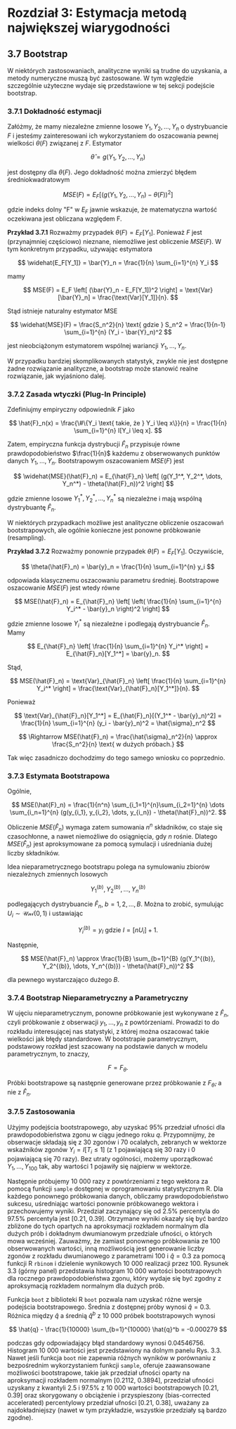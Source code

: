 # Rozdział 3: Estymacja metodą największej wiarygodności

## 3.7 Bootstrap

W niektórych zastosowaniach, analityczne wyniki są trudne do uzyskania, a metody numeryczne muszą być zastosowane. W tym względzie szczególnie użyteczne wydaje się przedstawione w tej sekcji podejście bootstrap.

### 3.7.1 Dokładność estymacji

Załóżmy, że mamy niezależne zmienne losowe $Y_1, Y_2, \dots, Y_n$ o dystrybuancie $F$ i jesteśmy zainteresowani ich wykorzystaniem do oszacowania pewnej wielkości $\theta(F)$ związanej z $F$. Estymator

$$
\hat{\theta} = g(Y_1, Y_2, \dots, Y_n)
$$

jest dostępny dla $\theta(F)$. Jego dokładność można zmierzyć błędem średniokwadratowym

$$
MSE(F) = E_F \left[ (g(Y_1, Y_2, \dots, Y_n) - \theta(F))^2 \right]
$$

gdzie indeks dolny "F" w $E_F$ jawnie wskazuje, że matematyczna wartość oczekiwana jest obliczana względem F.

**Przykład 3.7.1** Rozważmy przypadek $\theta(F) = E_F[Y_1]$. Ponieważ $F$ jest (przynajmniej częściowo) nieznane, niemożliwe jest obliczenie $MSE(F)$. W tym konkretnym przypadku, używając estymatora

$$
\widehat{E_F[Y_1]} = \bar{Y}_n = \frac{1}{n} \sum_{i=1}^{n} Y_i
$$

mamy

$$
MSE(F) = E_F \left[ (\bar{Y}_n - E_F[Y_1])^2 \right] = \text{Var}[\bar{Y}_n] = \frac{\text{Var}[Y_1]}{n}.
$$

Stąd istnieje naturalny estymator MSE

$$
\widehat{MSE}(F) = \frac{S_n^2}{n} \text{ gdzie } S_n^2 = \frac{1}{n-1} \sum_{i=1}^{n} (Y_i - \bar{Y}_n)^2
$$

jest nieobciążonym estymatorem wspólnej wariancji $Y_1, \dots, Y_n$.

W przypadku bardziej skomplikowanych statystyk, zwykle nie jest dostępne żadne rozwiązanie analityczne, a bootstrap może stanowić realne rozwiązanie, jak wyjaśniono dalej.

### 3.7.2 Zasada wtyczki (Plug-In Principle)

Zdefiniujmy empiryczny odpowiednik $F$ jako

$$
\hat{F}_n(x) = \frac{\#\{Y_i \text{ takie, że } Y_i \leq x\}}{n} = \frac{1}{n} \sum_{i=1}^{n} I[Y_i \leq x].
$$

Zatem, empiryczna funkcja dystrybucji $\hat{F}_n$ przypisuje równe prawdopodobieństwo $\frac{1}{n}$ każdemu z obserwowanych punktów danych $Y_1, \dots, Y_n$. Bootstrapowym oszacowaniem $MSE(F)$ jest

$$
\widehat{MSE}(\hat{F}_n) = E_{\hat{F}_n} \left[ (g(Y_1^*, Y_2^*, \dots, Y_n^*) - \theta(\hat{F}_n))^2 \right]
$$

gdzie zmienne losowe $Y_1^*, Y_2^*, \dots, Y_n^*$ są niezależne i mają wspólną dystrybuantę $\hat{F}_n$.

W niektórych przypadkach możliwe jest analityczne obliczenie oszacowań bootstrapowych, ale ogólnie konieczne jest ponowne próbkowanie (resampling).

**Przykład 3.7.2** Rozważmy ponownie przypadek $\theta(F) = E_F[Y_1]$. Oczywiście,

$$
\theta(\hat{F}_n) = \bar{y}_n = \frac{1}{n} \sum_{i=1}^{n} y_i
$$

odpowiada klasycznemu oszacowaniu parametru średniej. Bootstrapowe oszacowanie $MSE(F)$ jest wtedy równe

$$
MSE(\hat{F}_n) = E_{\hat{F}_n} \left[ \left( \frac{1}{n} \sum_{i=1}^{n} Y_i^* - \bar{y}_n \right)^2 \right]
$$

gdzie zmienne losowe $Y_i^*$ są niezależne i podlegają dystrybuancie $\hat{F}_n$. Mamy

$$
E_{\hat{F}_n} \left[ \frac{1}{n} \sum_{i=1}^{n} Y_i^* \right] = E_{\hat{F}_n}[Y_1^*] = \bar{y}_n.
$$

Stąd,

$$
MSE(\hat{F}_n) = \text{Var}_{\hat{F}_n} \left[ \frac{1}{n} \sum_{i=1}^{n} Y_i^* \right] = \frac{\text{Var}_{\hat{F}_n}[Y_1^*]}{n}.
$$

Ponieważ

$$
\text{Var}_{\hat{F}_n}[Y_1^*] = E_{\hat{F}_n}[(Y_1^* - \bar{y}_n)^2] = \frac{1}{n} \sum_{i=1}^{n} (y_i - \bar{y}_n)^2 = \hat{\sigma}_n^2
$$

$$
\Rightarrow MSE(\hat{F}_n) = \frac{\hat{\sigma}_n^2}{n} \approx \frac{S_n^2}{n} \text{ w dużych próbach.}
$$

Tak więc zasadniczo dochodzimy do tego samego wniosku co poprzednio.

### 3.7.3 Estymata Bootstrapowa

Ogólnie,

$$
MSE(\hat{F}_n) = \frac{1}{n^n} \sum_{i_1=1}^{n}\sum_{i_2=1}^{n} \dots \sum_{i_n=1}^{n} (g(y_{i_1}, y_{i_2}, \dots, y_{i_n}) - \theta(\hat{F}_n))^2.
$$

Obliczenie $MSE(\hat{F}_n)$ wymaga zatem sumowania $n^n$ składników, co staje się czasochłonne, a nawet niemożliwe do osiągnięcia, gdy $n$ rośnie. Dlatego $MSE(\hat{F}_n)$ jest aproksymowane za pomocą symulacji i uśredniania dużej liczby składników.

Idea nieparametrycznego bootstrapu polega na symulowaniu zbiorów niezależnych zmiennych losowych

$$
Y_1^{(b)}, Y_2^{(b)}, \dots, Y_n^{(b)}
$$

podlegających dystrybuancie $\hat{F}_n$, $b=1,2,\dots,B$. Można to zrobić, symulując $U_i \sim \mathcal{Uni}(0,1)$ i ustawiając

$$
Y_i^{(b)} = y_I \text{ gdzie } I = [nU_i] + 1.
$$

Następnie,

$$
MSE(\hat{F}_n) \approx \frac{1}{B} \sum_{b=1}^{B} (g(Y_1^{(b)}, Y_2^{(b)}, \dots, Y_n^{(b)}) - \theta(\hat{F}_n))^2
$$

dla pewnego wystarczająco dużego $B$.

### 3.7.4 Bootstrap Nieparametryczny a Parametryczny

W ujęciu nieparametrycznym, ponowne próbkowanie jest wykonywane z $\hat{F}_n$, czyli próbkowanie z obserwacji $y_1, \dots, y_n$ z powtórzeniami. Prowadzi to do rozkładu interesującej nas statystyki, z której można oszacować takie wielkości jak błędy standardowe. W bootstrapie parametrycznym, podstawowy rozkład jest szacowany na podstawie danych w modelu parametrycznym, to znaczy,

$$
F = F_{\theta}.
$$

Próbki bootstrapowe są następnie generowane przez próbkowanie z $F_{\hat{\theta}}$, a nie z $\hat{F}_n$.

### 3.7.5 Zastosowania

Użyjmy podejścia bootstrapowego, aby uzyskać 95% przedział ufności dla prawdopodobieństwa zgonu w ciągu jednego roku $q$. Przypomnijmy, że obserwacje składają się z 30 zgonów i 70 ocalałych, zebranych w wektorze wskaźników zgonów $Y_i = I[T_i \leq 1]$ (z 1 pojawiającą się 30 razy i 0 pojawiającą się 70 razy). Bez utraty ogólności, możemy uporządkować $Y_1, \dots, Y_{100}$ tak, aby wartości 1 pojawiły się najpierw w wektorze.

Następnie próbujemy 10 000 razy z powtórzeniami z tego wektora za pomocą funkcji `sample` dostępnej w oprogramowaniu statystycznym R. Dla każdego ponownego próbkowania danych, obliczamy prawdopodobieństwo sukcesu, uśredniając wartości ponownie próbkowanego wektora i przechowujemy wyniki. Przedział zaczynający się od 2.5% percentyla do 97.5% percentyla jest [0.21, 0.39]. Otrzymane wyniki okazały się być bardzo zbliżone do tych opartych na aproksymacji rozkładem normalnym dla dużych prób i dokładnym dwumianowym przedziale ufności, o których mowa wcześniej. Zauważmy, że zamiast ponownego próbkowania ze 100 obserwowanych wartości, inną możliwością jest generowanie liczby zgonów z rozkładu dwumianowego z parametrami 100 i $\hat{q} = 0.3$ za pomocą funkcji R `rbinom` i dzielenie wynikowych 10 000 realizacji przez 100. Rysunek 3.3 (górny panel) przedstawia histogram 10 000 wartości bootstrapowych dla rocznego prawdopodobieństwa zgonu, który wydaje się być zgodny z aproksymacją rozkładem normalnym dla dużych prób.

Funkcja `boot` z biblioteki R `boot` pozwala nam uzyskać różne wersje podejścia bootstrapowego. Średnia z dostępnej próby wynosi $\hat{q} = 0.3$. Różnica między $\hat{q}$ a średnią $\hat{q}^b$ z 10 000 próbek bootstrapowych wynosi

$$
\hat{q} - \frac{1}{10000} \sum_{b=1}^{10000} \hat{q}^b = -0.000279
$$

podczas gdy odpowiadający błąd standardowy wynosi 0.04546756. Histogram 10 000 wartości jest przedstawiony na dolnym panelu Rys. 3.3. Nawet jeśli funkcja `boot` nie zapewnia różnych wyników w porównaniu z bezpośrednim wykorzystaniem funkcji `sample`, oferuje zaawansowane możliwości bootstrapowe, takie jak przedział ufności oparty na aproksymacji rozkładem normalnym [0.2112, 0.3894], przedział ufności uzyskany z kwantyli 2.5 i 97.5% z 10 000 wartości bootstrapowych [0.21, 0.39] oraz skorygowany o obciążenie i przyspieszony (bias-corrected accelerated) percentylowy przedział ufności [0.21, 0.38], uważany za najdokładniejszy (nawet w tym przykładzie, wszystkie przedziały są bardzo zgodne).